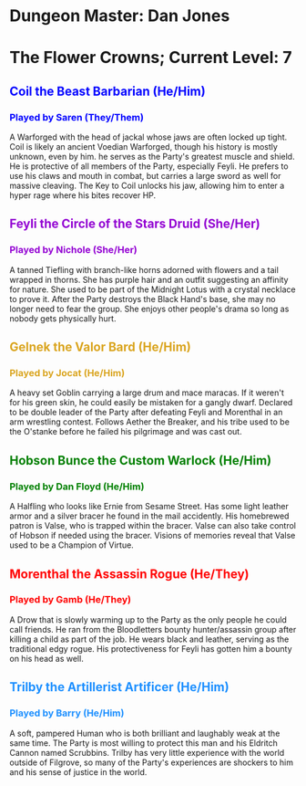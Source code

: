 # Dungeon Master: Dan Jones

# The Flower Crowns; Current Level: 7
<span style="color:blue">

## Coil the Beast Barbarian (He/Him)

### Played by Saren (They/Them)
</span>
A Warforged with the head of jackal whose jaws are often locked up tight. Coil is likely an ancient Voedian Warforged, though his history is mostly unknown, even by him. he serves as the Party's greatest muscle and shield. He is protective of all members of the Party, especially Feyli. He prefers to use his claws and mouth in combat, but carries a large sword as well for massive cleaving. The Key to Coil unlocks his jaw, allowing him to enter a hyper rage where his bites recover HP.
<span style="color:darkviolet">

## Feyli the Circle of the Stars Druid (She/Her)

### Played by Nichole (She/Her)
</span>
A tanned Tiefling with branch-like horns adorned with flowers and a tail wrapped in thorns. She has purple hair and an outfit suggesting an affinity for nature. She used to be part of the Midnight Lotus with a crystal necklace to prove it. After the Party destroys the Black Hand's base, she may no longer need to fear the group. She enjoys other people's drama so long as nobody gets physically hurt.
<span style="color:goldenrod">

## Gelnek the Valor Bard (He/Him)

### Played by Jocat (He/Him)
</span>
A heavy set Goblin carrying a large drum and mace maracas. If it weren't for his green skin, he could easily be mistaken for a gangly dwarf. Declared to be double leader of the Party after defeating Feyli and Morenthal in an arm wrestling contest. Follows Aether the Breaker, and his tribe used to be the O'stanke before he failed his pilgrimage and was cast out.
<span style="color:green">

## Hobson Bunce the Custom Warlock (He/Him)

### Played by Dan Floyd (He/Him)
</span>
A Halfling who looks like Ernie from Sesame Street. Has some light leather armor and a silver bracer he found in the mail accidently. His homebrewed patron is Valse, who is trapped within the bracer. Valse can also take control of Hobson if needed using the bracer. Visions of memories reveal that Valse used to be a Champion of Virtue.
<span style="color:red">

## Morenthal the Assassin Rogue (He/They)

### Played by Gamb (He/They)
</span>
A Drow that is slowly warming up to the Party as the only people he could call friends. He ran from the Bloodletters bounty hunter/assassin group after killing a child as part of the job. He wears black and leather, serving as the traditional edgy rogue. His protectiveness for Feyli has gotten him a bounty on his head as well.
<span style="color:dodgerblue">

## Trilby the Artillerist Artificer (He/Him)

### Played by Barry (He/Him)
</span>
A soft, pampered Human who is both brilliant and laughably weak at the same time. The Party is most willing to protect this man and his Eldritch Cannon named Scrubbins. Trilby has very little experience with the world outside of Filgrove, so many of the Party's experiences are shockers to him and his sense of justice in the world.
